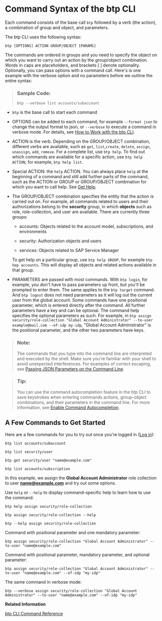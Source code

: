 <!-- loio69606f42743f46c29fa72c04e8c18674 -->

# Command Syntax of the btp CLI

Each command consists of the base call `btp` followed by a verb \(the action\), a combination of group and object, and parameters.

The btp CLI uses the following syntax:

```
btp [OPTIONS] ACTION GROUP/OBJECT [PARAMS]
```

The commands are ordered in groups and you need to specify the object on which you want to carry out an action by the group/object combination. Words in caps are placeholders, and brackets \[ \] denote optionality. Optionally, you can pass options with a command call. Here's is one example with the verbose option and no parameters before we outline the entire syntax:

> ### Sample Code:  
> ```
> btp --verbose list accounts/subaccount
> ```

-   `btp` is the base call to start each command

-   OPTIONS can be added to each command, for example `--format json` to change the output format to json, or `--verbose` to execute a command in verbose mode. For details, see [How to Work with the btp CLI](how-to-work-with-the-btp-cli-11d9f67.md).

-   ACTION is the verb. Depending on the GROUP/OBJECT combination, different verbs are available, such as `get`, `list`,`create`, `delete`, `assign`, `unassign`, `add`, `remove`. For a complete list, use `btp help`. To find out which commands are available for a specific action, use `btp help ACTION`, for example, `btp help list`.

-   Special ACTION: the `help` ACTION. You can always place `help` at the beginning of a command and still add further parts of the command, such as the ACTION or GROUP or GROUP/OBJECT combination for which you want to call help. See [Get Help](get-help-f8fd1e5.md).

-   The GROUP/OBJECT combination specifies the entity that the action is carried out on. For example, all commands related to users and their authorizations belong to the **security** group, in which **objects** such as role, role-collection, and user are available. There are currently three groups:

    -   accounts: Objects related to the account model, subscriptions, and environments

    -   security: Authorization objects and users

    -   services: Objects related to SAP Service Manager


    To get help on a particular group, use `btp help GROUP`, for example `btp hep accounts`. This will display all objects and related actions available in that group.

-   PARAMETERS are passed with most commands. With `btp login`, for example, you don't have to pass parameters up front, but you'll be prompted to enter them. The same applies to the `btp target` command. And `btp logout` does not need parameters as it will log out the current user from the global account. Some commands have one positional parameter, which is entered directly after the command. All further parameters have a key and can be optional. The command help specifies the optional parameters as such. For example, in `btp assign security/role-collection "Global Account Administrator" --to-user example@mail.com --of-idp my-idp`, "Global Account Administrator" is the positional parameter, and the other two parameters have keys.




> ### Note:  
> The commands that you type into the command line are interpreted and executed by the shell. Make sure you’re familiar with your shell to avoid unexpected interferences. For examples of correct escaping, see [Passing JSON Parameters on the Command Line](passing-json-parameters-on-the-command-line-899fe34.md).

> ### Tip:  
> You can use the command autocompletion feature in the btp CLI to save keystrokes when entering commands actions, group-object combinations, and their parameters in the command line. For more information, see [Enable Command Autocompletion](enable-command-autocompletion-46355fa.md).



<a name="loio69606f42743f46c29fa72c04e8c18674__section_uzv_sxz_mlb"/>

## A Few Commands to Get Started

Here are a few commands for you to try out once you're logged in \([Log in](log-in-e241b30.md)\):

```
btp list accounts/subaccount
```

```
btp list security/user
```

```
btp get security/user "name@example.com"
```

```
btp list accounts/subscription
```



In this example, we assign the **Global Account Administrator** role collection to user **name@example.com** and try out some options.

Use `help` or `--help` to display command-specific help to learn how to use the command:

```
btp help assign security/role-collection
```

```
btp assign security/role-collection --help
```

```
btp --help assign security/role-collection
```

Command with positional parameter and one mandatory parameter:

```
btp assign security/role-collection "Global Account Administrator" --to-user "name@example.com"
```

Command with positional parameter, mandatory parameter, and optional parameter:

```
btp assign security/role-collection "Global Account Administrator" --to-user "name@example.com" --of-idp "my-idp"
```

The same command in verbose mode:

```
btp --verbose assign security/role-collection "Global Account Administrator" --to-user "name@example.com" --of-idp "my-idp"
```

**Related Information**  


[btp CLI Command Reference](https://help.sap.com/docs/BTP/btp-cli/intro.html)

